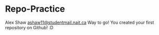 # Repo-Practice
Alex Shaw
ashaw11@studentmail.nait.ca
Way to go! You created your first repository on Github! :D
